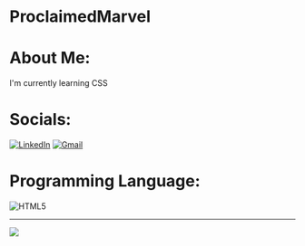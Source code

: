 # ProclaimedMarvel

# About Me:
I'm currently learning CSS  

# Socials:
[![LinkedIn](https://img.shields.io/badge/LinkedIn-0077B5?style=for-the-badge&logo=linkedin&logoColor=white)](https://linkedin.com/in/favour-alofe) [![Gmail](https://img.shields.io/badge/Gmail-D14836?style=for-the-badge&logo=gmail&logoColor=white)](mailto:favoralofe@gmail.com)  

# Programming Language:
![HTML5](https://img.shields.io/badge/html5-%23E34F26.svg?style=for-the-badge&logo=html5&logoColor=white)

---
[![](https://visitcount.itsvg.in/api?id=ProclaimedMarvel&label=Profile%20Views&color=9&icon=5&pretty=true)](https://visitcount.itsvg.in)
